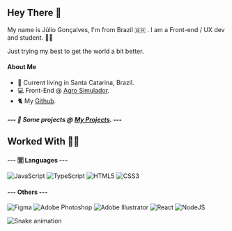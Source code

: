## Hey There 👋

My name is Júlio Gonçalves, I'm from Brazil 🇧🇷 . 
I am a Front-end / UX dev and student. 👨‍💻

Just trying my best to get the world a bit better.

#### About Me

- 📍 Current living in Santa Catarina, Brazil.
- 💻 Front-End @ [Agro Simulador](https://github.com/Agro-Simulador).
- 🐈 My [Github](https://github.com/ImaKrp).

##### --- 📌 Some projects @   [My Projects]().  ---

<!-- <img height="180em" src="https://github-readme-stats.vercel.app/api/top-langs/?username=ImaKrp&layout=compact&langs_count=7&theme=dark"/> -->

## Worked With 👨‍💻

#### ---  🈺 Languages  ---
<img alt="JavaScript" src="https://img.shields.io/badge/javascript-%23323330.svg?style=for-the-badge&logo=javascript&logoColor=%23F7DF1E"/> <img alt="TypeScript" src="https://img.shields.io/badge/typescript-%23007ACC.svg?style=for-the-badge&logo=typescript&logoColor=white"/> <img alt="HTML5" src="https://img.shields.io/badge/html5-%23E34F26.svg?style=for-the-badge&logo=html5&logoColor=white"/> <img alt="CSS3" src="https://img.shields.io/badge/css3-%231572B6.svg?style=for-the-badge&logo=css3&logoColor=white"/>

#### ---  Others  ---
<img alt="Figma" src="https://img.shields.io/badge/figma-%23F24E1E.svg?style=for-the-badge&logo=figma&logoColor=white"/> <img alt="Adobe Photoshop" src="https://img.shields.io/badge/adobephotoshop-%2331A8FF.svg?style=for-the-badge&logo=adobephotoshop&logoColor=white"/> <img alt="Adobe Illustrator" src="https://img.shields.io/badge/adobeillustrator-%23FF9A00.svg?style=for-the-badge&logo=adobeillustrator&logoColor=white"/> <img alt="React" src="https://img.shields.io/badge/react-%2320232a.svg?style=for-the-badge&logo=react&logoColor=%2361DAFB"/> <img alt="NodeJS" src="https://img.shields.io/badge/node.js-%2343853D.svg?style=for-the-badge&logo=node-dot-js&logoColor=white"/>

  ![Snake animation](https://github.com/ImaKrp/ImaKrp/blob/output/github-contribution-grid-snake.svg)
